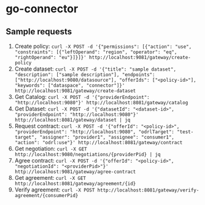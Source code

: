 # go-connector

## Sample requests

1. Create policy: ``curl -X POST -d '{"permissions": [{"action": "use", "constraints": [{"leftOperand": "region", "operator": "eq", "rightOperand": "eu"}]}]}' http://localhost:9081/gateway/create-policy``
2. Create dataset: ``curl -X POST -d '{"title": "sample dataset", "description": ["sample description"], "endpoints": ["http://localhost:9080/datasource"], "offerIds": ["<policy-id>"], "keywords": ["dataspace", "connector"]}' http://localhost:9081/gateway/create-dataset``
3. Get Catalog: ``curl -X POST -d '{"providerEndpoint": "http://localhost:9080"}' http://localhost:8081/gateway/catalog``
4. Get Dataset: ``curl -X POST -d '{"datasetId": "<dataset-id>", "providerEndpoint": "http://localhost:9080"}' http://localhost:8081/gateway/dataset | jq``
5. Request contract: ``curl -X POST -d '{"offerId": "<policy-id>", "providerEndpoint": "http://localhost:9080", "odrlTarget": "test-target", "assigner": "provider1", "assignee": "consumer1", "action": "odrl:use"}' http://localhost:8081/gateway/contract``
6. Get negotiation: ``curl -X GET http://localhost:9080/negotiations/{providerPid} | jq``
7. Agree contract: ``curl -X POST -d '{"offerId": "<policy-id>", "negotiationId": "<providerPid>"}' http://localhost:9081/gateway/agree-contract``
8. Get agreement: ``curl -X GET http://localhost:8081/gateway/agreement/{id}``
9. Verify agreement: ``curl -X POST http://localhost:8081/gateway/verify-agreement/{consumerPid}``

